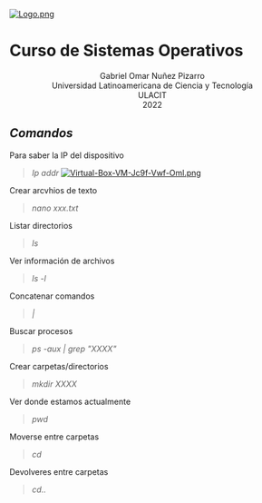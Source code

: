 [![Logo.png](https://i.postimg.cc/TPvjD7ws/Logo.png)](https://postimg.cc/v4X6Rv57)

# Curso de Sistemas Operativos

<div align="center">
Gabriel Omar Nuñez Pizarro <br>
Universidad Latinoamericana de Ciencia y Tecnología <br>
ULACIT <br>
2022
</div>


## _Comandos_

Para saber la IP del dispositivo
> *Ip addr* 
>[![Virtual-Box-VM-Jc9f-Vwf-Oml.png](https://i.postimg.cc/qvy8MH1f/Virtual-Box-VM-Jc9f-Vwf-Oml.png)](https://postimg.cc/87kFt98w)

Crear arcvhios de texto
> *nano xxx.txt*

Listar directorios
> *ls* 

Ver información de archivos 
> *ls -l*

Concatenar comandos
> *|* 

Buscar procesos
> *ps -aux | grep "XXXX"*

Crear carpetas/directorios
> *mkdir XXXX* 

Ver donde estamos actualmente
> *pwd*

Moverse entre carpetas
> *cd* 

Devolveres entre carpetas
> *cd..*




